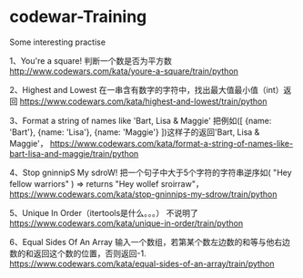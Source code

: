 # codewar-Training
Some interesting practise

1、You're a square!
判断一个数是否为平方数
http://www.codewars.com/kata/youre-a-square/train/python

2、Highest and Lowest
在一串含有数字的字符中，找出最大值最小值（int）返回
https://www.codewars.com/kata/highest-and-lowest/train/python

3、Format a string of names like 'Bart, Lisa & Maggie'
把例如([ {name: 'Bart'}, {name: 'Lisa'}, {name: 'Maggie'} ])这样子的返回'Bart, Lisa & Maggie'，
https://www.codewars.com/kata/format-a-string-of-names-like-bart-lisa-and-maggie/train/python

4、Stop gninnipS My sdroW!
把一个句子中大于5个字符的字符串逆序如( "Hey fellow warriors" ) => returns "Hey wollef sroirraw"，
https://www.codewars.com/kata/stop-gninnips-my-sdrow/train/python

5、Unique In Order（itertools是什么。。。）
不说明了
https://www.codewars.com/kata/unique-in-order/train/python

6、Equal Sides Of An Array
输入一个数组，若第某个数左边数的和等与他右边数的和返回这个数的位置，否则返回-1.
https://www.codewars.com/kata/equal-sides-of-an-array/train/python
